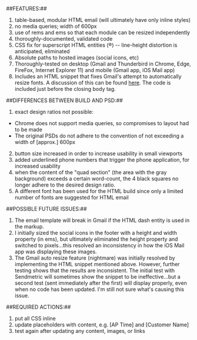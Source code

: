 ##FEATURES:##
1. table-based, modular HTML email (will ultimately have only inline styles)
2. no media queries; width of 600px
3. use of rems and ems so that each module can be resized independently
4. thoroughly-documented, validated code
5. CSS fix for superscript HTML entities (&reg;) -- line-height distortion is anticipated, eliminated
6. Absolute paths to hosted images (social icons, etc)
7. Thoroughly-tested on desktop (Gmail and Thunderbird in Chrome, Edge, FireFox, Internet Explorer 11) and mobile (Gmail app, iOS Mail app)
8. Includes an HTML snippet that fixes Gmail's attempt to automatically resize fonts. A discussion of this can be found [here](http://freshinbox.com/blog/gmail-on-ios-increases-font-size-on-some-emails/). The code is included just before the closing body tag.


##DIFFERENCES BETWEEN BUILD AND PSD:##
1. exact design ratios not possible:
  * Chrome does not support media queries, so compromises to layout had to be made
  * The original PSDs do not adhere to the convention of not exceeding a width of [approx.] 600px
2. button size increased in order to increase usability in small viewports
3. added underlined phone numbers that trigger the phone application, for increased usability
4. when the content of the "quad section" (the area with the gray background) exceeds a certain word-count, the 4 black squares no longer adhere to the desired design ratio.
5. A different font has been used for the HTML build since only a limited number of fonts are suggested for HTML email


##POSSIBLE FUTURE ISSUES:##
1. The email template will break in Gmail if the HTML dash entity is used in the markup.
2. I initially sized the social icons in the footer with a height and width property (in ems), but ultimately eliminated the height property and switched to pixels...this resolved an inconsistency in how the iOS Mail app was displaying these images.
3. The Gmail auto resize feature (nightmare) was initially resolved by implementing the HTML snippet mentioned above. However, further testing shows that the results are inconsistent. The initial test with Sendmetric will sometimes show the snippet to be ineffective...but a second test (sent immediately after the first) will display properly, even when no code has been updated. I'm still not sure what's causing this issue.


##REQUIRED ACTIONS:##
1. put all CSS inline
2. update placeholders with content, e.g. [AP Time] and [Customer Name]
3. test again after updating any content, images, or links
